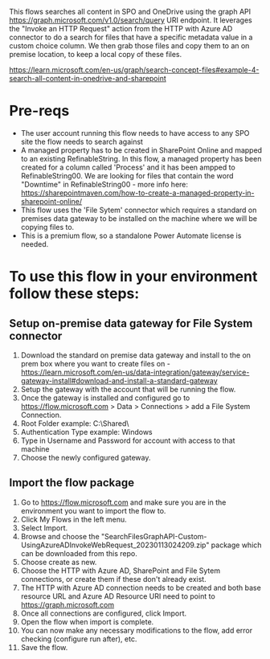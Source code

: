 This flows searches all content in SPO and OneDrive using the graph API https://graph.microsoft.com/v1.0/search/query URI endpoint. It leverages the "Invoke an HTTP Request" action from the HTTP with Azure AD connector to do a search for files that have a specific metadata value in a custom choice column. We then grab those files and copy them to an on premise location, to keep a local copy of these files.

https://learn.microsoft.com/en-us/graph/search-concept-files#example-4-search-all-content-in-onedrive-and-sharepoint 

# Pre-reqs

* The user account running this flow needs to have access to any SPO site the flow needs to search against
* A managed property has to be created in SharePoint Online and mapped to an existing RefinableString. In this flow, a managed property has been created for a column called 'Process' and it has been ampped to RefinableString00. We are looking for files that contain the word "Downtime" in RefinableString00 - more info here: https://sharepointmaven.com/how-to-create-a-managed-property-in-sharepoint-online/
* This flow uses the 'File Sytem' connector which requires a standard on premises data gateway to be installed on the machine where we will be copying files to.
* This is a premium flow, so a standalone Power Automate license is needed.

# To use this flow in your environment follow these steps:

## Setup on-premise data gateway for File System connector

1. Download the standard on premise data gateway and install to the on prem box where you want to create files on -https://learn.microsoft.com/en-us/data-integration/gateway/service-gateway-install#download-and-install-a-standard-gateway
2. Setup the gateway with the account that will be running the flow.
3. Once the gateway is installed and configured go to https://flow.microsoft.com > Data > Connections > add a File System Connection.
4. Root Folder example: C:\Shared\
5. Authentication Type example: Windows
6. Type in Username and Password for account with access to that machine
7. Choose the newly configured gateway.

## Import the flow package

1. Go to https://flow.microsoft.com and make sure you are in the environment you want to import the flow to.
2. Click My Flows in the left menu.
3. Select Import.
4. Browse and choose the "SearchFilesGraphAPI-Custom-UsingAzureADInvokeWebRequest_20230113024209.zip" package which can be downloaded from this repo.
5. Choose create as new.
6. Choose the HTTP with Azure AD, SharePoint and File Sytem connections, or create them if these don't already exist.
7. The HTTP with Azure AD connection needs to be created and both base resource URL and Azure AD Resource URI need to point to https://graph.microsoft.com
8. Once all connections are configured, click Import.
8. Open the flow when import is complete.
9. You can now make any necessary modifications to the flow, add error checking (configure run after), etc.
10. Save the flow.